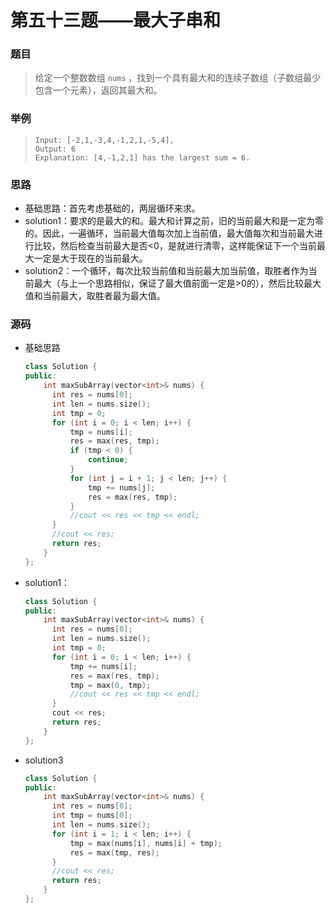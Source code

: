 # 第五十三题——最大子串和

### 题目

> 给定一个整数数组 `nums` ，找到一个具有最大和的连续子数组（子数组最少包含一个元素），返回其最大和。

### 举例

> ```
> Input: [-2,1,-3,4,-1,2,1,-5,4],
> Output: 6
> Explanation: [4,-1,2,1] has the largest sum = 6.
> ```

### 思路

* 基础思路：首先考虑基础的，两层循环来求。
* solution1：要求的是最大的和。最大和计算之前，旧的当前最大和是一定为零的。因此，一遍循环，当前最大值每次加上当前值，最大值每次和当前最大进行比较，然后检查当前最大是否<0，是就进行清零，这样能保证下一个当前最大一定是大于现在的当前最大。
* solution2：一个循环，每次比较当前值和当前最大加当前值，取胜者作为当前最大（与上一个思路相似，保证了最大值前面一定是>0的），然后比较最大值和当前最大，取胜者最为最大值。

### 源码

* 基础思路

  ```c++
  class Solution {
  public:
      int maxSubArray(vector<int>& nums) {
  		int res = nums[0];
  		int len = nums.size();
  		int tmp = 0;
  		for (int i = 0; i < len; i++) {
  			tmp = nums[i];
  			res = max(res, tmp);
  			if (tmp < 0) {
  				continue;
  			}
  			for (int j = i + 1; j < len; j++) {
  				tmp += nums[j];
  				res = max(res, tmp);
  			}
  			//cout << res << tmp << endl;
  		}
  		//cout << res;
  		return res;
      }
  };
  ```

* solution1：

  ```c++
  class Solution {
  public:
      int maxSubArray(vector<int>& nums) {
  		int res = nums[0];
  		int len = nums.size();
  		int tmp = 0;
  		for (int i = 0; i < len; i++) {
  			tmp += nums[i];
  			res = max(res, tmp);
  			tmp = max(0, tmp);			
  			//cout << res << tmp << endl;
  		}
  		cout << res;
  		return res;
      }
  };
  ```

- solution3

  ```c++
  class Solution {
  public:
      int maxSubArray(vector<int>& nums) {
  		int res = nums[0];
  		int tmp = nums[0];
  		int len = nums.size();
  		for (int i = 1; i < len; i++) {
  			tmp = max(nums[i], nums[i] + tmp);
  			res = max(tmp, res);
  		}
  		//cout << res;
  		return res;
      }
  };
  ```